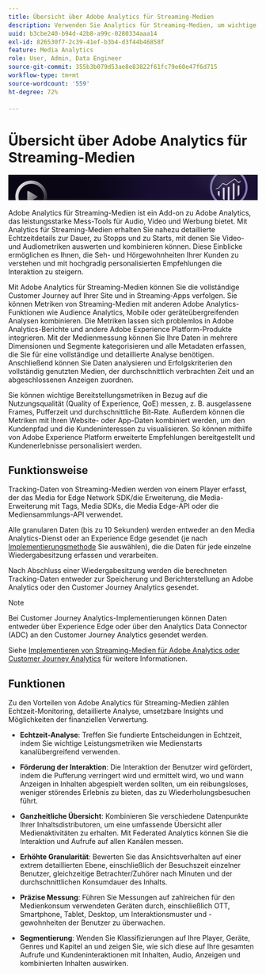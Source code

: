 ```yaml
---
title: Übersicht über Adobe Analytics für Streaming-Medien
description: Verwenden Sie Analytics für Streaming-Medien, um wichtige Einblicke in Inhalte, Audio und Werbung zu erhalten.
uuid: b3cbe240-b94d-42b8-a99c-0280334aaa14
exl-id: 826530f7-2c39-41ef-b3b4-d3f44b46858f
feature: Media Analytics
role: User, Admin, Data Engineer
source-git-commit: 355b3b079d53ae8e83822f61fc79e60e47f6d715
workflow-type: tm+mt
source-wordcount: '559'
ht-degree: 72%

---
```


# Übersicht über Adobe Analytics für Streaming-Medien

![Banner](./assets/media_analytics_banner.png)

Adobe Analytics für Streaming-Medien ist ein Add-on zu Adobe Analytics, das leistungsstarke Mess-Tools für Audio, Video und Werbung bietet. Mit Analytics für Streaming-Medien erhalten Sie nahezu detaillierte Echtzeitdetails zur Dauer, zu Stopps und zu Starts, mit denen Sie Video- und Audiometriken auswerten und kombinieren können. Diese Einblicke ermöglichen es Ihnen, die Seh- und Hörgewohnheiten Ihrer Kunden zu verstehen und mit hochgradig personalisierten Empfehlungen die Interaktion zu steigern.

Mit Adobe Analytics für Streaming-Medien können Sie die vollständige Customer Journey auf Ihrer Site und in Streaming-Apps verfolgen. Sie können Metriken von Streaming-Medien mit anderen Adobe Analytics-Funktionen wie Audience Analytics, Mobile oder geräteübergreifenden Analysen kombinieren. Die Metriken lassen sich problemlos in Adobe Analytics-Berichte und andere Adobe Experience Platform-Produkte integrieren. Mit der Medienmessung können Sie Ihre Daten in mehrere Dimensionen und Segmente kategorisieren und alle Metadaten erfassen, die Sie für eine vollständige und detaillierte Analyse benötigen. Anschließend können Sie Daten analysieren und Erfolgskriterien den vollständig genutzten Medien, der durchschnittlich verbrachten Zeit und an abgeschlossenen Anzeigen zuordnen.

Sie können wichtige Bereitstellungsmetriken in Bezug auf die Nutzungsqualität (Quality of Experience, QoE) messen, z. B. ausgelassene Frames, Pufferzeit und durchschnittliche Bit-Rate. Außerdem können die Metriken mit Ihren Website- oder App-Daten kombiniert werden, um den Kundenpfad und die Kundeninteressen zu visualisieren. So können mithilfe von Adobe Experience Platform erweiterte Empfehlungen bereitgestellt und Kundenerlebnisse personalisiert werden.

## Funktionsweise

Tracking-Daten von Streaming-Medien werden von einem Player erfasst, der das Media for Edge Network SDK/die Erweiterung, die Media-Erweiterung mit Tags, Media SDKs, die Media Edge-API oder die Mediensammlungs-API verwendet.

Alle granularen Daten (bis zu 10 Sekunden) werden entweder an den Media Analytics-Dienst oder an Experience Edge gesendet (je nach [Implementierungsmethode](/help/implementation/overview.md) Sie auswählen), die die Daten für jede einzelne Wiedergabesitzung erfassen und verarbeiten.

Nach Abschluss einer Wiedergabesitzung werden die berechneten Tracking-Daten entweder zur Speicherung und Berichterstellung an Adobe Analytics oder den Customer Journey Analytics gesendet.

>[!NOTE]
>
>Bei Customer Journey Analytics-Implementierungen können Daten entweder über Experience Edge oder über den Analytics Data Connector (ADC) an den Customer Journey Analytics gesendet werden.


Siehe [Implementieren von Streaming-Medien für Adobe Analytics oder Customer Journey Analytics](/help/implementation/overview.md) für weitere Informationen.

## Funktionen

Zu den Vorteilen von Adobe Analytics für Streaming-Medien zählen Echtzeit-Monitoring, detaillierte Analyse, umsetzbare Insights und Möglichkeiten der finanziellen Verwertung.

* **Echtzeit-Analyse**: Treffen Sie fundierte Entscheidungen in Echtzeit, indem Sie wichtige Leistungsmetriken wie Medienstarts kanalübergreifend verwenden.

* **Förderung der Interaktion**: Die Interaktion der Benutzer wird gefördert, indem die Pufferung verringert wird und ermittelt wird, wo und wann Anzeigen in Inhalten abgespielt werden sollten, um ein reibungsloses, weniger störendes Erlebnis zu bieten, das zu Wiederholungsbesuchen führt.

* **Ganzheitliche Übersicht**: Kombinieren Sie verschiedene Datenpunkte Ihrer Inhaltsdistributoren, um eine umfassende Übersicht aller Medienaktivitäten zu erhalten. Mit Federated Analytics können Sie die Interaktion und Aufrufe auf allen Kanälen messen.

* **Erhöhte Granularität**: Bewerten Sie das Ansichtsverhalten auf einer extrem detaillierten Ebene, einschließlich der Besuchszeit einzelner Benutzer, gleichzeitige Betrachter/Zuhörer nach Minuten und der durchschnittlichen Konsumdauer des Inhalts.

* **Präzise Messung**: Führen Sie Messungen auf zahlreichen für den Medienkonsum verwendeten Geräten durch, einschließlich OTT, Smartphone, Tablet, Desktop, um Interaktionsmuster und -gewohnheiten der Benutzer zu überwachen.

* **Segmentierung**: Wenden Sie Klassifizierungen auf Ihre Player, Geräte, Genres und Kapitel an und zeigen Sie, wie sich diese auf Ihre gesamten Aufrufe und Kundeninteraktionen mit Inhalten, Audio, Anzeigen und kombinierten Inhalten auswirken.
